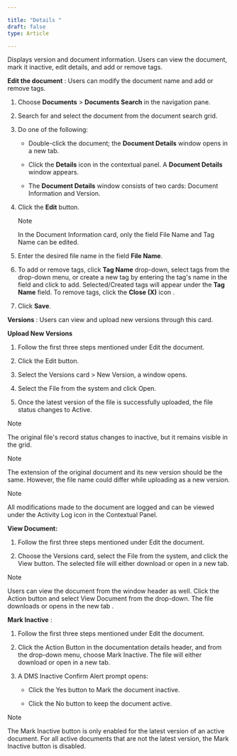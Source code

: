 ```yaml
---  

title: "Details "  
draft: false 
type: Article

---
```


Displays version and document information. Users can view the document, mark
it inactive, edit details, and add or remove tags.

**Edit the document** : Users can modify the document name and add or remove
tags.

  1. Choose **Documents** > **Documents Search** in the navigation pane.

  2. Search for and select the document from the document search grid.

  3. Do one of the following:

     * Double-click the document; the **Document Details** window opens in a new tab.

     * Click the **Details** icon in the contextual panel. A **Document Details** window appears.

     * The **Document Details** window consists of two cards: Document Information and Version.

  4. Click the **Edit** button.

      >[!note]
      >In the Document Information card, only the field File Name and Tag Name can be edited.

  5. Enter the desired file name in the field **File Name**.

  6. To add or remove tags, click **Tag Name** drop-down, select tags from the drop-down menu, or create a new tag by entering the tag's name in the field and click to add. Selected/Created tags will appear under the **Tag Name** field. To remove tags, click the **Close (X)** icon .

  7. Click **Save**.

**Versions** : Users can view and upload new versions through this card.

**Upload New Versions**

  1. Follow the first three steps mentioned under Edit the document.

  2. Click the Edit button.

  3. Select the Versions card > New Version, a window opens.

  4. Select the File from the system and click Open.

  5. Once the latest version of the file is successfully uploaded, the file status changes to Active.

>[!note]
>The original file's record status changes to inactive, but it remains visible in the grid.

>[!note]
>The extension of the original document and its new version should be the same.
However, the file name could differ while uploading as a new version.

>[!note]
>All modifications made to the document are logged and can be viewed under the
Activity Log icon in the Contextual Panel.

**View Document:**

  1. Follow the first three steps mentioned under Edit the document.

  2. Choose the Versions card, select the File from the system, and click the View button. The selected file will either download or open in a new tab.

>[!note]
>Users can view the document from the window header as well. Click the Action
button and select View Document from the drop-down. The file downloads or opens in the new tab .

**Mark Inactive** :

  1. Follow the first three steps mentioned under Edit the document.

  2. Click the Action Button in the documentation details header, and from the drop-down menu, choose Mark Inactive. The file will either download or open in a new tab.

  3. A DMS Inactive Confirm Alert prompt opens:

     * Click the Yes button to Mark the document inactive.

     * Click the No button to keep the document active.

>[!note]
>The Mark Inactive button is only enabled for the latest version of an active
document. For all active documents that are not the latest version, the Mark
Inactive button is disabled.

